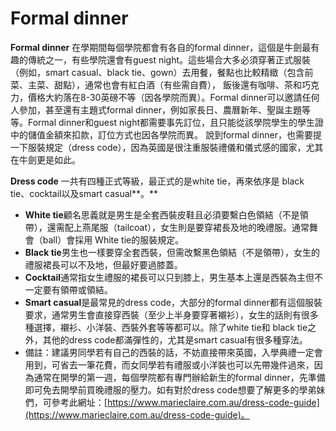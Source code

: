 # Formal dinner

**Formal dinner**
在學期間每個學院都會有各自的formal dinner，這個是牛劍最有趣的傳統之一，有些學院還會有guest night。這些場合大多必須穿著正式服裝（例如，smart casual、black tie、gown）去用餐，餐點也比較精緻（包含前菜、主菜、甜點），通常也會有紅白酒（有些需自費）， 飯後還有咖啡、茶和巧克力，價格大約落在8-30英磅不等（因各學院而異）。Formal dinner可以邀請任何人參加，甚至還有主題式formal dinner，例如家長日、農曆新年、聖誕主題等等。Formal dinner和guest night都需要事先訂位，且只能從該學院學生的學生證中的儲值金額來扣款，訂位方式也因各學院而異。 說到formal dinner，也需要提一下服裝規定（dress code），因為英國是很注重服裝禮儀和儀式感的國家，尤其在牛劍更是如此。

**Dress code**
一共有四種正式等級，最正式的是white tie，再來依序是 black tie、cocktail以及smart casual**。**

* **White tie**顧名思義就是男生是全套西裝皮鞋且必須要繫白色領結（不是領帶），還需配上燕尾服（tailcoat），女生則是要穿裙長及地的晚禮服。通常舞會（ball）會採用 White tie的服裝規定。
* **Black tie**男生也一樣要穿全套西裝，但需改繫黑色領結（不是領帶），女生的禮服裙長可以不及地，但最好要過膝蓋。
* **Cocktail**通常指女生禮服的裙長可以只到膝上，男生基本上還是西裝為主但不一定要有領帶或領結。
* **Smart casual**是最常見的dress code，大部分的formal dinner都有這個服裝要求，通常男生會直接穿西裝（至少上半身要穿著襯衫），女生的話則有很多種選擇，襯衫、小洋裝、西裝外套等等都可以。除了white tie和 black tie之外，其他的dress code都滿彈性的，尤其是smart casual有很多種穿法。
* 備註：建議男同學若有自己的西裝的話，不妨直接帶來英國，入學典禮一定會用到，可省去一筆花費，而女同學若有禮服或小洋裝也可以先帶幾件過來，因為通常在開學的第一週，每個學院都有專門辦給新生的formal dinner，先準備即可免去開學前買晚禮服的壓力。如有對於dress code想要了解更多的學弟妹們，可參考此網址：[https://www.marieclaire.com.au/dress-code-guide](https://www.marieclaire.com.au/dress-code-guide)。

